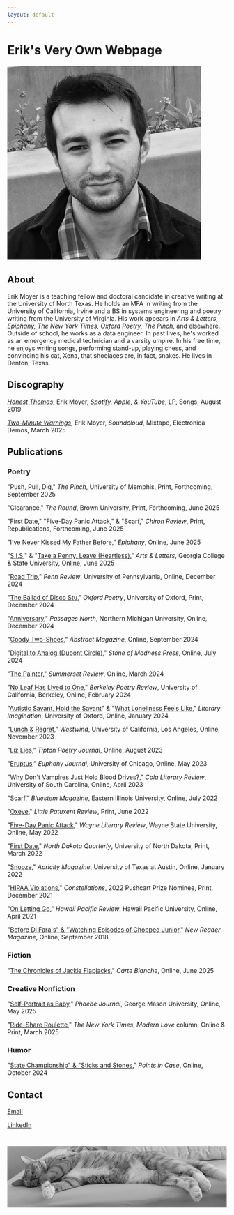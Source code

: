 ```yaml
---
layout: default
---
```


<h1>Erik's Very Own Webpage</h1>

<div class="center" style="margin-bottom: 30px;">
  <img src="/assets/images/profile.jpg" alt="Erik Moyer" class="profile-img">
</div>

<h2>About</h2>

Erik Moyer is a teaching fellow and doctoral candidate in creative writing at the University of North Texas. He holds an MFA in writing from the University of California, Irvine and a BS in systems engineering and poetry writing from the University of Virginia. His work appears in *Arts & Letters, Epiphany, The New York Times, Oxford Poetry, The Pinch*, and elsewhere. Outside of school, he works as a data engineer. In past lives, he's worked as an emergency medical technician and a varsity umpire. In his free time, he enjoys writing songs, performing stand-up, playing chess, and convincing his cat, Xena, that shoelaces are, in fact, snakes. He lives in Denton, Texas.

<h2>Discography</h2>

[*Honest Thomas*](https://share.amuse.io/DXgagTpCkBVg), Erik Moyer, *Spotify, Apple, & YouTube*, LP, Songs, August 2019

[*Two-Minute Warnings*](https://soundcloud.com/erikjosephmoyer/sets/two-minute-warnings), Erik Moyer, *Soundcloud*, Mixtape, Electronica Demos, March 2025

<h2>Publications</h2>

<h3>Poetry</h3>

"Push, Pull, Dig," *The Pinch*, University of Memphis, Print, Forthcoming, September 2025

"Clearance," *The Round*, Brown University, Print, Forthcoming, June 2025

"First Date," "Five-Day Panic Attack," & "Scarf," *Chiron Review*, Print, Republications, Forthcoming, June 2025

"[I've Never Kissed My Father Before](http://epiphanyzine.com/issue-34-spring-summer-2025)," *Epiphany*, Online, June 2025

"[S.I.S.](http://artsandletters.gcsu.edu/s-i-s/)" & "[Take a Penny, Leave (Heartless)](http://artsandletters.gcsu.edu/take-a-penny-leave-heartless/)," *Arts & Letters*, Georgia College & State University, Online, June 2025

"[Road Trip](http://pennreview.org/road-trip)," *Penn Review*, University of Pennsylvania, Online, December 2024

"[The Ballad of Disco Stu](https://partus.press/products/oxford-poetry-issue-98)," *Oxford Poetry*, University of Oxford, Print, December 2024

"[Anniversary](http://passagesnorth.com/passagesnorthcom/2024/12/6/anniversary-by-erik-moyer)," *Passages North*, Northern Michigan University, Online, December 2024

"[Goody Two-Shoes](http://abstractmagazinetv.com/2024/09/05/goody-two-shoes-by-erik-moyer)," *Abstract Magazine*, Online, September 2024

"[Digital to Analog (Dupont Circle)](http://stoneofmadnesspress.com/erik-moyer)," *Stone of Madness Press*, Online, July 2024

"[The Painter](http://summersetreview.org/24spring/moyer.html)," *Summerset Review*, Online, March 2024

"[No Leaf Has Lived to One](http://ocf.berkeley.edu/~bpr/wp-content/uploads/2024/02/2024-BPR.pdf)," *Berkeley Poetry Review*, University of California, Berkeley, Online, February 2024

"[Autistic Savant, Hold the Savant](http://academic.oup.com/litimag/article/26/1/76/7595658?guestAccessKey=1a6d84ed-a1f0-4b3d-834e-e0de9cbfe757&utm_source=authortollfreelink&utm_campaign=litimag&utm_medium=email)" & "[What Loneliness Feels Like](http://academic.oup.com/litimag/article/26/1/77/7595659?guestAccessKey=6781686d-136c-4335-a1ac-9c294aff7110&utm_source=authortollfreelink&utm_campaign=litimag&utm_medium=email)," *Literary Imagination*, University of Oxford, Online, January 2024

"[Lunch & Regret](http://westwinducla.com/_files/ugd/58c2ec_13271e0981db4a2a9061a6e1ae90bf0d.pdf)," *Westwind*, University of California, Los Angeles, Online, November 2023

"[Liz Lies](http://issuu.com/tiptonpoetryjournal/docs/tpj57)," *Tipton Poetry Journal*, Online, August 2023

"[Eruptus](http://euphonyjournal.org/wp-content/uploads/2023/05/2023-spring-euphony.pdf)," *Euphony Journal*, University of Chicago, Online, May 2023

"[Why Don't Vampires Just Hold Blood Drives?](http://colaliteraryreview.com/blog/why-dont-vampires-just-hold-blood-drives)," *Cola Literary Review*, University of South Carolina, Online, April 2023

"[Scarf](http://bluestemmagazine.com/s2022#Erik_Moyer)," *Bluestem Magazine*, Eastern Illinois University, Online, July 2022

"[Oxeye](http://littlepatuxentreview.org/issue-32-summer-2022-2)," *Little Patuxent Review*, Print, June 2022

"[Five-Day Panic Attack](http://issuu.com/wayneliteraryreview/docs/wlr_submissions_14)," *Wayne Literary Review*, Wayne State University, Online, May 2022

"[First Date](http://ndquarterly.org/2022/03/03/table-of-contents-for-ndq-89-1-2)," *North Dakota Quarterly*, University of North Dakota, Print, March 2022

"[Snooze](http://apricitymagazine.com/portfolio/snooze)," *Apricity Magazine*, University of Texas at Austin, Online, January 2022

"[HIPAA Violations](http://constellations-lit.com/issues/vol11.html)," *Constellations*, 2022 Pushcart Prize Nominee, Print, December 2021

"[On Letting Go](http://hawaiipacificreview.org/2021/04/05/on-letting-go)," *Hawaii Pacific Review*, Hawaii Pacific University, Online, April 2021

"[Before Di Fara's" & "Watching Episodes of Chopped Junior](http://issuu.com/newreadermagazine/docs/nrm-third-issue)," *New Reader Magazine*, Online, September 2018

<h3>Fiction</h3>

"[The Chronicles of Jackie Flapjacks](http://carteblanchemagazine.com/issue-51/moyer-the-chronicles-of-jackie-flapjacks)," *Carte Blanche*, Online, June 2025

<h3>Creative Nonfiction</h3>

"[Self-Portrait as Baby](http://phoebejournal.com/self-portrait-as-baby/)," *Phoebe Journal*, George Mason University, Online, May 2025

"[Ride-Share Roulette](http://nytimes.com/2025/03/05/style/tiny-modern-love-stories-serendipity-still-exists.html)," *The New York Times*, *Modern Love* column, Online & Print, March 2025

<h3>Humor</h3>

"[State Championship" & "Sticks and Stones](http://pointsincase.com/author/erik-moyer)," *Points in Case*, Online, October 2024

<h2>Contact</h2>

[Email](mailto:erikjosephmoyer@gmail.com)

[LinkedIn](https://linkedin.com/in/erikmoyer/)

<div class="center" style="margin-top: 40px;">
  <img src="/assets/images/xena.jpg" alt="Xena the cat" class="cat-img">
</div>
